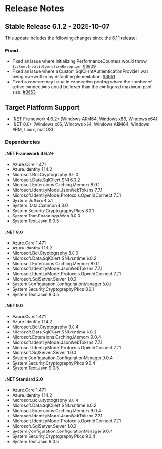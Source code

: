 # Release Notes

## Stable Release 6.1.2 - 2025-10-07

This update includes the following changes since the [6.1.1](6.1.1.md) release:

### Fixed

- Fixed an issue where initializing PerformanceCounters would throw `System.InvalidOperationException` [#3629](https://github.com/dotnet/sqlclient/pull/3629)
- Fixed an issue where a Custom SqlClientAuthenticationProvider was being overwritten by default implementation. [#3651](https://github.com/dotnet/SqlClient/pull/3651)
- Fixed a concurrency issue in connection pooling where the number of active connections could be lower than the configured maximum pool size. [#3653](https://github.com/dotnet/SqlClient/pull/3653)

## Target Platform Support

- .NET Framework 4.6.2+ (Windows ARM64, Windows x86, Windows x64)
- .NET 8.0+ (Windows x86, Windows x64, Windows ARM64, Windows ARM, Linux, macOS)

### Dependencies

#### .NET Framework 4.6.2+

- Azure.Core 1.47.1
- Azure.Identity 1.14.2
- Microsoft.Bcl.Cryptography 8.0.0
- Microsoft.Data.SqlClient.SNI 6.0.2
- Microsoft.Extensions.Caching.Memory 8.0.1
- Microsoft.IdentityModel.JsonWebTokens 7.7.1
- Microsoft.IdentityModel.Protocols.OpenIdConnect 7.7.1
- System.Buffers 4.5.1
- System.Data.Common 4.3.0
- System.Security.Cryptography.Pkcs 8.0.1
- System.Text.Encodings.Web 8.0.0
- System.Text.Json 8.0.5

#### .NET 8.0

- Azure.Core 1.47.1
- Azure.Identity 1.14.2
- Microsoft.Bcl.Cryptography 8.0.0
- Microsoft.Data.SqlClient.SNI.runtime 6.0.2
- Microsoft.Extensions.Caching.Memory 8.0.1
- Microsoft.IdentityModel.JsonWebTokens 7.7.1
- Microsoft.IdentityModel.Protocols.OpenIdConnect 7.7.1
- Microsoft.SqlServer.Server 1.0.0
- System.Configuration.ConfigurationManager 8.0.1
- System.Security.Cryptography.Pkcs 8.0.1
- System.Text.Json 8.0.5

#### .NET 9.0

- Azure.Core 1.47.1
- Azure.Identity 1.14.2
- Microsoft.Bcl.Cryptography 9.0.4
- Microsoft.Data.SqlClient.SNI.runtime 6.0.2
- Microsoft.Extensions.Caching.Memory 9.0.4
- Microsoft.IdentityModel.JsonWebTokens 7.7.1
- Microsoft.IdentityModel.Protocols.OpenIdConnect 7.7.1
- Microsoft.SqlServer.Server 1.0.0
- System.Configuration.ConfigurationManager 9.0.4
- System.Security.Cryptography.Pkcs 9.0.4
- System.Text.Json 9.0.5

#### .NET Standard 2.0

- Azure.Core 1.47.1
- Azure.Identity 1.14.2
- Microsoft.Bcl.Cryptography 9.0.4
- Microsoft.Data.SqlClient.SNI.runtime 6.0.2
- Microsoft.Extensions.Caching.Memory 9.0.4
- Microsoft.IdentityModel.JsonWebTokens 7.7.1
- Microsoft.IdentityModel.Protocols.OpenIdConnect 7.7.1
- Microsoft.SqlServer.Server 1.0.0
- System.Configuration.ConfigurationManager 9.0.4
- System.Security.Cryptography.Pkcs 9.0.4
- System.Text.Json 9.0.5
